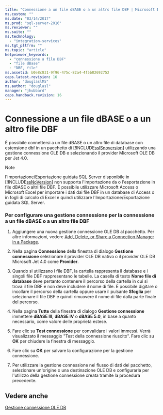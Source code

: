 ```yaml
---
title: "Connessione a un file dBASE o a un altro file DBF | Microsoft Docs"
ms.custom: ""
ms.date: "03/14/2017"
ms.prod: "sql-server-2016"
ms.reviewer: ""
ms.suite: ""
ms.technology: 
  - "integration-services"
ms.tgt_pltfrm: ""
ms.topic: "article"
helpviewer_keywords: 
  - "connessione a file DBF"
  - "file dBase"
  - "DBF, file"
ms.assetid: b0e8c831-9f96-475c-82a4-4f5b02692752
caps.latest.revision: 16
author: "douglaslMS"
ms.author: "douglasl"
manager: "jhubbard"
caps.handback.revision: 16
---
```

# Connessione a un file dBASE o a un altro file DBF
  È possibile connettersi a un file dBASE o un altro file di database con estensione dbf in un pacchetto di [!INCLUDE[ssISnoversion](../../includes/ssisnoversion-md.md)] utilizzando una gestione connessione OLE DB e selezionando il provider Microsoft OLE DB per Jet 4.0.  
  
> [!NOTE]  
>  l'Importazione/Esportazione guidata SQL Server disponibile in [!INCLUDE[ssNoVersion](../../includes/ssnoversion-md.md)] non supporta l'importazione da o l'esportazione in file dBASE o altri file DBF. È possibile utilizzare Microsoft Access o Microsoft Excel per importare i dati dai file DBF in un database di Access o in fogli di calcolo di Excel e quindi utilizzare l'Importazione/Esportazione guidata SQL Server.  
  
### Per configurare una gestione connessione per la connessione a un file dBASE o a un altro file DBF  
  
1.  Aggiungere una nuova gestione connessione OLE DB al pacchetto. Per altre informazioni, vedere [Add, Delete, or Share a Connection Manager in a Package](../Topic/Add,%20Delete,%20or%20Share%20a%20Connection%20Manager%20in%20a%20Package.md).  
  
2.  Nella pagina **Connessione** della finestra di dialogo **Gestione connessione** selezionare il provider OLE DB nativo o il provider OLE DB Microsoft Jet 4.0 come **Provider**.  
  
3.  Quando si utilizzano i file DBF, la cartella rappresenta il database e i singoli file DBF rappresentano le tabelle. La casella di testo **Nome file di database** deve pertanto contenere il percorso della cartella in cui si trova il file DBF e non deve includere il nome di file. È possibile digitare o incollare il percorso della cartella oppure usare il pulsante **Sfoglia** per selezionare il file DBF e quindi rimuovere il nome di file dalla parte finale del percorso.  
  
4.  Nella pagina **Tutte** della finestra di dialogo **Gestione connessione** immettere **dBASE III**, **dBASE IV** o **dBASE 5.0**, in base a quanto necessario, come valore delle proprietà estese.  
  
5.  Fare clic su **Test connessione** per convalidare i valori immessi. Verrà visualizzato il messaggio "Test della connessione riuscito". Fare clic su **OK** per chiudere la finestra di messaggio.  
  
6.  Fare clic su **OK** per salvare la configurazione per la gestione connessione.  
  
7.  Per utilizzare la gestione connessione nel flusso di dati del pacchetto, selezionare un'origine o una destinazione OLE DB e configurarla per l'utilizzo della gestione connessione creata tramite la procedura precedente.  
  
## Vedere anche  
 [Gestione connessione OLE DB](../../integration-services/connection-manager/ole-db-connection-manager.md)  
  
  